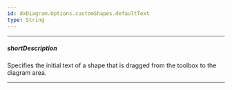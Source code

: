 ```yaml
---
id: dxDiagram.Options.customShapes.defaultText
type: String
---
```

---
##### shortDescription
Specifies the initial text of a shape that is dragged from the toolbox to the diagram area.

---
